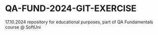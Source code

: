 # QA-FUND-2024-GIT-EXERCISE
17.10.2024 repository for educational purposes, part of QA Fundamentals course @ SoftUni
